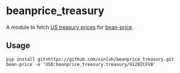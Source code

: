 # beanprice_treasury

A module to fetch [US treasury prices](https://treasurydirect.gov/GA-FI/FedInvest/selectSecurityPriceDate) for
[bean-price](https://github.com/beancount/beanprice).

## Usage
```
pip install git+https://github.com/xinluh/beanprice_treasury.git
bean-price -e 'USD:beanprice_treasury.treasury/91282CFV8'
```
